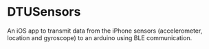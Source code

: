# DTUSensors
An iOS app to transmit data from the iPhone sensors (accelerometer, location and gyroscope) to an arduino using BLE communication.
